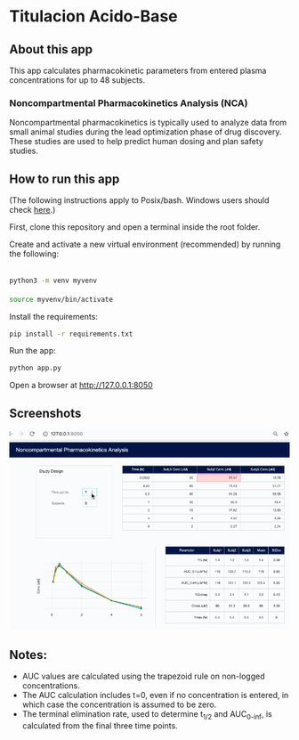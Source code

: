 # Titulacion Acido-Base

## About this app

This app calculates pharmacokinetic parameters from entered plasma
concentrations for up to 48 subjects.

### Noncompartmental Pharmacokinetics Analysis (NCA)

Noncompartmental pharmacokinetics is typically used to analyze data from
small animal studies during the lead optimization phase of drug discovery.
These studies are used to help predict human dosing and plan safety studies.

## How to run this app

(The following instructions apply to Posix/bash. Windows users should check
[here](https://docs.python.org/3/library/venv.html).)

First, clone this repository and open a terminal inside the root folder.

Create and activate a new virtual environment (recommended) by running
the following:

```bash

python3 -m venv myvenv

source myvenv/bin/activate

```

Install the requirements:

```bash
pip install -r requirements.txt
```
Run the app:

```bash
python app.py
```
Open a browser at http://127.0.0.1:8050

## Screenshots

![demo.gif](demo.gif)

## Notes:
* AUC values are calculated using the trapezoid rule on non-logged
concentrations.
* The AUC calculation includes t=0, even if no concentration is entered, in which
case the concentration is assumed to be zero.
* The terminal elimination rate, used to determine t<sub>1/2</sub> and
AUC<sub>0-inf</sub>, is calculated from the final three time points.    
